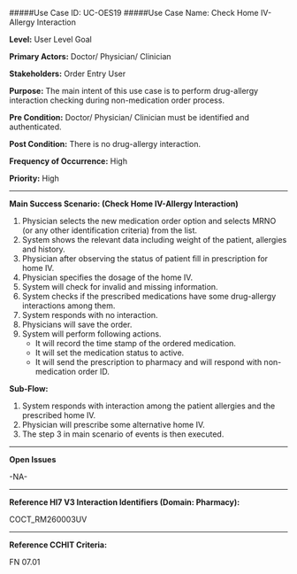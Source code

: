 #####Use Case ID: UC-OES19
#####Use Case Name: Check Home IV-Allergy Interaction

**Level:**                     User Level Goal

**Primary Actors:**            Doctor/ Physician/ Clinician 

**Stakeholders:**              Order Entry User

**Purpose:**                   The main intent of this use case is to perform drug-allergy interaction checking during non-medication order process.

**Pre Condition:**             Doctor/ Physician/ Clinician must be identified and authenticated.  

**Post Condition:**            There is no drug-allergy interaction.

**Frequency of Occurrence:**   High

**Priority:**                  High
__________________________________________________________
**Main Success Scenario: (Check Home IV-Allergy Interaction)**

1.	Physician selects the new medication order option and selects MRNO (or any other identification criteria) from the list.
2.	System shows the relevant data including weight of the patient, allergies and history.
3.	Physician after observing the status of patient fill in prescription for home IV.
4.	Physician specifies the dosage of the home IV.
5.	System will check for invalid and missing information.
6.	System checks if the prescribed medications have some drug-allergy interactions among them.
7.	System responds with no interaction.
8.	Physicians will save the order.
9.	System will perform following actions.
    * It will record the time stamp of the ordered medication.
    * It will set the medication status to active.
    * It will send the prescription to pharmacy and will respond with non-medication order ID.
    
**Sub-Flow:**
1.	System responds with interaction among the patient allergies and the prescribed home IV.
2.	Physician will prescribe some alternative home IV.
3.	The step 3 in main scenario of events is then executed.

_______________________________________________________________
**Open Issues**

-NA-
_______________________________________________________________
**Reference Hl7 V3 Interaction Identifiers (Domain: Pharmacy):**

COCT_RM260003UV
_______________________________________________________________
**Reference CCHIT Criteria:**

FN 07.01
